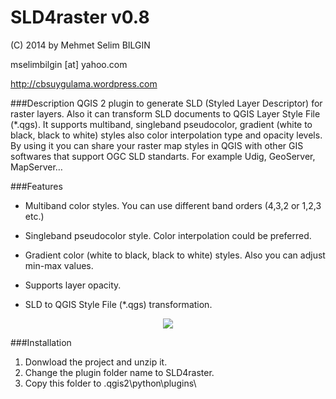 SLD4raster v0.8
==========


(C) 2014 by Mehmet Selim BILGIN

mselimbilgin [at] yahoo.com

http://cbsuygulama.wordpress.com



###Description
QGIS 2 plugin to generate SLD (Styled Layer Descriptor) for raster layers. Also it can transform SLD documents to QGIS Layer Style File (*.qgs). It supports multiband, singleband pseudocolor, gradient (white to black, black to white) styles also color interpolation type and opacity levels. By using it you can share your raster map styles in QGIS with other GIS softwares that support OGC SLD standarts. For example Udig, GeoServer, MapServer…



###Features
   
   - Multiband color styles. You can use different band orders (4,3,2 or 1,2,3 etc.)

   - Singleband pseudocolor style. Color interpolation could be preferred.

   - Gradient color (white to black, black to white) styles. Also you can adjust min-max values.

   - Supports layer opacity.
  
   - SLD to QGIS Style File (*.qgs) transformation.
   

<p align="center">
  <img src="https://lh6.googleusercontent.com/-hcoomgF7lws/U3pu-U-ZwoI/AAAAAAAAAbs/gbXwOddcHeM/w517-h553-no/SLD4raster_v0.8.png"/>
</p>


###Installation

1. Donwload the project and unzip it. 
2. Change the plugin folder name to SLD4raster. 
3. Copy this folder to .qgis2\python\plugins\  
